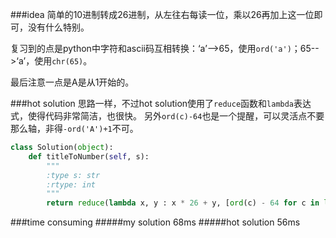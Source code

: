 ###idea
简单的10进制转成26进制，从左往右每读一位，乘以26再加上这一位即可，没有什么特别。

复习到的点是python中字符和ascii码互相转换：‘a’-->65，使用```ord('a')```；65-->‘a’，使用```chr(65)```。

最后注意一点是A是从1开始的。

###hot solution
思路一样，不过hot solution使用了```reduce```函数和```lambda```表达式，使得代码非常简洁，也很快。
另外```ord(c)-64```也是一个提醒，可以灵活点不要那么轴，非得```-ord('A')+1```不可。
```python
class Solution(object):
    def titleToNumber(self, s):
        """
        :type s: str
        :rtype: int
        """
        return reduce(lambda x, y : x * 26 + y, [ord(c) - 64 for c in list(s)])
```
###time consuming
#####my solution
68ms
#####hot solution
56ms
